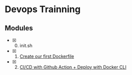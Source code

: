 # Devops Trainning

## Modules
- [x] 0. init.sh
- [x] 1. [Create our first Dockerfile](https://github.com/mateus4k/devops-trainning/tree/main/0_dockerfile)
- [x] 2. [CI/CD with Github Action + Deploy with Docker CLI](https://github.com/4klabs/cicd-with-dockercli-trainning)
